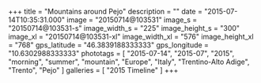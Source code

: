 +++
title = "Mountains around Pejo"
description = ""
date = "2015-07-14T10:35:31.000"
image = "20150714@103531"
image_s = "20150714@103531-s"
image_width_s = "225"
image_height_s = "300"
image_xl = "20150714@103531-xl"
image_width_xl = "576"
image_height_xl = "768"
gps_latitude = "46.3839188333333"
gps_longitude = "10.6302988333333"
phototags = [ "2015-07-14", "2015-07", "2015", "morning", "summer", "mountain", "Europe", "Italy", "Trentino-Alto Adige", "Trento", "Pejo" ]
galleries = [ "2015 Timeline" ]
+++
